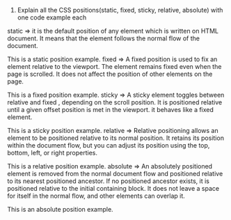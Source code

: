 1. Explain all the CSS positions(static, fixed, sticky, relative, absolute) with one code example each


static => it is the default position of any element which is written on HTML document. It means that the element follows the normal flow of the document.

<style> .static-position { background-color: red; } </style>
This is a static position example.
fixed => A fixed position is used to fix an element relative to the viewport. The element remains fixed even when the page is scrolled. It does not affect the position of other elements on the page.

<style> .fixed-position { position: fixed; top: 50px; right: 50px; background-color: blue; } </style>
This is a fixed position example.
sticky => A sticky element toggles between relative and fixed , depending on the scroll position. It is positioned relative until a given offset position is met in the viewport. it behaves like a fixed element.

<style> .sticky-position { position: sticky; top: 100px; background-color: green; } </style>
This is a sticky position example.
relative => Relative positioning allows an element to be positioned relative to its normal position. It retains its position within the document flow, but you can adjust its position using the top, bottom, left, or right properties.

<style> .relative-position { position: relative; top: 20px; left: 30px; background-color: orange; } </style>
This is a relative position example.
absolute => An absolutely positioned element is removed from the normal document flow and positioned relative to its nearest positioned ancestor. If no positioned ancestor exists, it is positioned relative to the initial containing block. It does not leave a space for itself in the normal flow, and other elements can overlap it.

<style> .absolute-position { position: absolute; top: 50%; left: 50%; transform: translate(-50%, -50%); background-color: yellow; } </style>
This is an absolute position example.